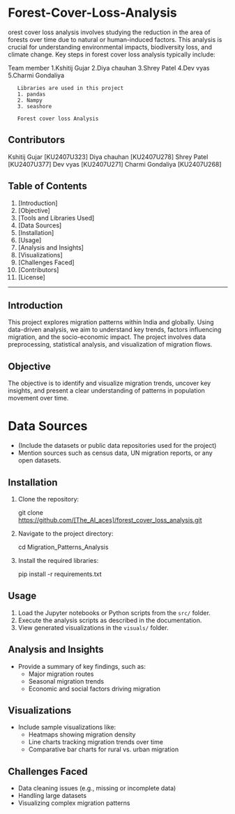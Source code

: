 # Forest-Cover-Loss-Analysis
orest cover loss analysis involves studying the reduction in the area of forests over time due to natural or human-induced factors. This analysis is crucial for understanding environmental impacts, biodiversity loss, and climate change. Key steps in forest cover loss analysis typically include: 


Team member 
1.Kshitij Gujar 
2.Diya chauhan 
3.Shrey Patel
4.Dev vyas
5.Charmi Gondaliya 

       Libraries are used in this project 
       1. pandas 
       2. Nampy 
       3. seashore 

       Forest cover loss Analysis 

## Contributors
Kshitij Gujar  [KU2407U323]
Diya chauhan   [KU2407U278]
Shrey Patel    [KU2407U377]
Dev vyas       [KU2407U271]
Charmi Gondaliya [KU2407U268]  

## Table of Contents
1. [Introduction]
2. [Objective]
3. [Tools and Libraries Used]
4. [Data Sources]
5. [Installation]
6. [Usage]
7. [Analysis and Insights]
8. [Visualizations]
9. [Challenges Faced]
10. [Contributors]
11. [License]

---

## Introduction
This project explores migration patterns within India and globally. Using data-driven analysis, we aim to understand key trends, factors influencing migration, and the socio-economic impact. The project involves data preprocessing, statistical analysis, and visualization of migration flows.

## Objective
The objective is to identify and visualize migration trends, uncover key insights, and present a clear understanding of patterns in population movement over time. 


# Data Sources
- (Include the datasets or public data repositories used for the project)
- Mention sources such as census data, UN migration reports, or any open datasets.

## Installation
1. Clone the repository:

   git clone https://github.com/[The_AI_aces]/forest_cover_loss_analysis.git 

2. Navigate to the project directory:

   cd Migration_Patterns_Analysis

3. Install the required libraries:

   pip install -r requirements.txt


## Usage
1. Load the Jupyter notebooks or Python scripts from the `src/` folder.
2. Execute the analysis scripts as described in the documentation.
3. View generated visualizations in the `visuals/` folder.

## Analysis and Insights
- Provide a summary of key findings, such as:
  - Major migration routes
  - Seasonal migration trends
  - Economic and social factors driving migration

## Visualizations
- Include sample visualizations like:
  - Heatmaps showing migration density
  - Line charts tracking migration trends over time
  - Comparative bar charts for rural vs. urban migration

## Challenges Faced
- Data cleaning issues (e.g., missing or incomplete data) 
- Handling large datasets
- Visualizing complex migration patterns


